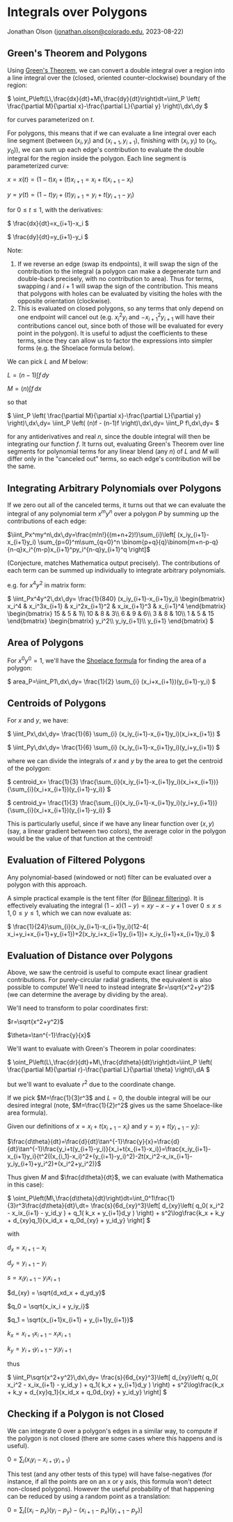 # Integrals over Polygons

Jonathan Olson (jonathan.olson@colorado.edu, 2023-08-22)

## Green's Theorem and Polygons

Using [Green's Theorem](https://en.wikipedia.org/wiki/Green%27s_theorem), we can convert a double integral over a region into a line integral over the (closed, oriented counter-clockwise) boundary of the region:

$`
\oint_P\left(L\,\frac{dx}{dt}+M\,\frac{dy}{dt}\right)dt=\iint_P \left( \frac{\partial M}{\partial x}-\frac{\partial L}{\partial y} \right)\,dx\,dy
`$

for curves parameterized on $`t`$.

For polygons, this means that if we can evaluate a line integral over each line segment (between $`(x_i,y_i)`$ and $`(x_{i+1},y_{i+1})`$, finishing with $`(x_i,y_i)`$ to $`(x_0,y_0)`$), we can sum up each edge's contribution to evaluate the double integral for the region inside the polygon. Each line segment is parameterized curve:

$`
x=x(t)=(1-t)x_i+(t)x_{i+1}=x_i+t(x_{i+1}-x_i)
`$

$`
y=y(t)=(1-t)y_i+(t)y_{i+1}=y_i+t(y_{i+1}-y_i)
`$

for $`0 \le t \le 1`$, with the derivatives:

$`
\frac{dx}{dt}=x_{i+1}-x_i
`$

$`
\frac{dy}{dt}=y_{i+1}-y_i
`$

Note:

1. If we reverse an edge (swap its endpoints), it will swap the sign of the contribution to the integral (a polygon can make a degenerate turn and double-back precisely, with no contribution to area). Thus for terms, swapping $`i`$ and $`i+1`$ will swap the sign of the contribution. This means that polygons with holes can be evaluated by visiting the holes with the opposite orientation (clockwise).
2. This is evaluated on closed polygons, so any terms that only depend on one endpoint will cancel out (e.g. $`x_i^2y_i`$ and $`-x_{i+1}^2y_{i+1}`$ will have their contributions cancel out, since both of those will be evaluated for every point in the polygon). It is useful to adjust the coefficients to these terms, since they can allow us to factor the expressions into simpler forms (e.g. the Shoelace formula below).

We can pick $`L`$ and $`M`$ below:

$`
L=(n-1)\int f\,dy
`$

$`
M=(n)\int f\,dx
`$

so that

$`
\iint_P \left( \frac{\partial M}{\partial x}-\frac{\partial L}{\partial y} \right)\,dx\,dy=
\iint_P \left( (n)f - (n-1)f \right)\,dx\,dy=
\iint_P f\,dx\,dy=
`$


for any antiderivatives and real $`n`$, since the double integral will then be integrating our function $`f`$. It turns out, evaluating Green's Theorem over line segments for polynomial terms for any linear blend (any $`n`$) of $`L`$ and $`M`$ will differ only in the "canceled out" terms, so each edge's contribution will be the same.

## Integrating Arbitrary Polynomials over Polygons

If we zero out all of the canceled terms, it turns out that we can evaluate the integral of any polynomial term $`x^my^n`$ over a polygon $`P`$ by summing up the contributions of each edge:

$`\iint_Px^my^n\,dx\,dy=\frac{m!n!}{(m+n+2)!}\sum_{i}\left[ (x_iy_{i+1}-x_{i+1}y_i) \sum_{p=0}^m\sum_{q=0}^n \binom{p+q}{q}\binom{m+n-p-q}{n-q}x_i^{m-p}x_{i+1}^py_i^{n-q}y_{i+1}^q \right]`$

(Conjecture, matches Mathematica output precisely). The contributions of each term can be summed up individually to integrate arbitrary polynomials.

e.g. for $`x^4y^2`$ in matrix form:

$`
\iint_Px^4y^2\,dx\,dy=
\frac{1}{840}
(x_iy_{i+1}-x_{i+1}y_i)
\begin{bmatrix}
x_i^4 & x_i^3x_{i+1} & x_i^2x_{i+1}^2 & x_ix_{i+1}^3 & x_{i+1}^4
\end{bmatrix}
\begin{bmatrix}
15 & 5 & 1\\
10 & 8 & 3\\
6 & 9 & 6\\
3 & 8 & 10\\
1 & 5 & 15
\end{bmatrix}
\begin{bmatrix}
y_i^2\\
y_iy_{i+1}\\
y_{i+1}
\end{bmatrix}
`$

## Area of Polygons

For $`x^0y^0=1`$, we'll have the [Shoelace formula](https://en.wikipedia.org/wiki/Shoelace_formula) for finding the area of a polygon:

$`
area_P=\iint_P1\,dx\,dy=
\frac{1}{2}
\sum_{i}
(x_i+x_{i+1})(y_{i+1}-y_i)
`$

## Centroids of Polygons

For $`x`$ and $`y`$, we have:

$`
\iint_Px\,dx\,dy=
\frac{1}{6}
\sum_{i}
(x_iy_{i+1}-x_{i+1}y_i)(x_i+x_{i+1})
`$

$`
\iint_Py\,dx\,dy=
\frac{1}{6}
\sum_{i}
(x_iy_{i+1}-x_{i+1}y_i)(y_i+y_{i+1})
`$

where we can divide the integrals of $`x`$ and $`y`$ by the area to get the centroid of the polygon:

$`
centroid_x=
\frac{1}{3}
\frac{\sum_{i}(x_iy_{i+1}-x_{i+1}y_i)(x_i+x_{i+1})}{\sum_{i}(x_i+x_{i+1})(y_{i+1}-y_i)}
`$

$`
centroid_y=
\frac{1}{3}
\frac{\sum_{i}(x_iy_{i+1}-x_{i+1}y_i)(y_i+y_{i+1})}{\sum_{i}(x_i+x_{i+1})(y_{i+1}-y_i)}
`$

This is particularly useful, since if we have any linear function over $`(x,y)`$ (say, a linear gradient between two colors), the average color in the polygon would be the value of that function at the centroid!

## Evaluation of Filtered Polygons

Any polynomial-based (windowed or not) filter can be evaluated over a polygon with this approach.

A simple practical example is the tent filter (for [Bilinear filtering](https://en.wikipedia.org/wiki/Bilinear_interpolation)). It is effectively evaluating the integral $`(1-x)(1-y)=xy-x-y+1`$ over $`0\le x\le1,0\le y\le1`$, which we can now evaluate as:

$`
\frac{1}{24}\sum_{i}(x_iy_{i+1}-x_{i+1}y_i)(12-4( x_i+y_i+x_{i+1}+y_{i+1})+2(x_iy_i+x_{i+1}y_{i+1})+ 
x_iy_{i+1}+x_{i+1}y_i)
`$

## Evaluation of Distance over Polygons

Above, we saw the centroid is useful to compute exact linear gradient contributions. For purely-circular radial gradients, the equivalent is also possible to compute! We'll need to instead integrate $`r=\sqrt{x^2+y^2}`$ (we can determine the average by dividing by the area).

We'll need to transform to polar coordinates first:

$`r=\sqrt{x^2+y^2}`$

$`\theta=\tan^{-1}\frac{y}{x}`$

We'll want to evaluate with Green's Theorem in polar coordinates:

$`
\oint_P\left(L\,\frac{dr}{dt}+M\,\frac{d\theta}{dt}\right)dt=\iint_P \left( \frac{\partial M}{\partial r}-\frac{\partial L}{\partial \theta} \right)\,dA
`$

but we'll want to evaluate $`r^2`$ due to the coordinate change.

If we pick $`M=\frac{1}{3}r^3`$ and $`L=0`$, the double integral will be our desired integral (note, $`M=\frac{1}{2}r^2`$ gives us the same Shoelace-like area formula).

Given our definitions of $`x=x_i+t(x_{i+1}-x_i)`$ and $`y=y_i+t(y_{i+1}-y_i)`$:

$`\frac{d\theta}{dt}=\frac{d}{dt}\tan^{-1}\frac{y}{x}=\frac{d}{dt}\tan^{-1}\frac{y_i+t(y_{i+1}-y_i)}{x_i+t(x_{i+1}-x_i)}=\frac{x_iy_{i+1}-x_{i+1}y_i}{t^2((x_{i_1}-x_i)^2+(y_{i+1}-y_i)^2)-2t(x_i^2-x_ix_{i+1}-y_iy_{i+1}+y_i^2)+(x_i^2+y_i^2)}`$

Thus given $`M`$ and $`\frac{d\theta}{dt}`$, we can evaluate (with Mathematica in this case):

$`
\oint_P\left(M\,\frac{d\theta}{dt}\right)dt=\int_0^1\frac{1}{3}r^3\frac{d\theta}{dt}\,dt=
\frac{s}{6d_{xy}^3}\left[
  d_{xy}\left( q_0( x_i^2 - x_ix_{i+1} - y_id_y ) + q_1( k_x + y_{i+1}d_y ) \right) +
  s^2\log\frac{k_x + k_y + d_{xy}q_1}{x_id_x + q_0d_{xy} + y_id_y}
\right]
`$

with

$`d_x = x_{i+1} - x_i`$

$`d_y = y_{i+1} - y_i`$

$`s = x_iy_{i+1} - y_ix_{i+1}`$

$`d_{xy} = \sqrt{d_xd_x + d_yd_y}`$

$`q_0 = \sqrt{x_ix_i + y_iy_i}`$

$`q_1 = \sqrt{x_{i+1}x_{i+1} + y_{i+1}y_{i+1}}`$

$`k_x = x_{i+1}x_{i+1} - x_ix_{i+1}`$

$`k_y = y_{i+1}y_{i+1} - y_iy_{i+1}`$

thus

$`
\iint_P\sqrt{x^2+y^2}\,dx\,dy=
\frac{s}{6d_{xy}^3}\left[
  d_{xy}\left( q_0( x_i^2 - x_ix_{i+1} - y_id_y ) + q_1( k_x + y_{i+1}d_y ) \right) +
  s^2\log\frac{k_x + k_y + d_{xy}q_1}{x_id_x + q_0d_{xy} + y_id_y}
\right]
`$

## Checking if a Polygon is not Closed

We can integrate $`0`$ over a polygon's edges in a similar way, to compute if the polygon is not closed (there are some cases where this happens and is useful).

$`0=\sum_{i}(x_iy_i-x_{i+1}y_{i+1})`$

This test (and any other tests of this type) will have false-negatives (for instance, if all the points are on an x or y axis, this formula won't detect non-closed polygons). However the useful probability of that happening can be reduced by using a random point as a translation:

$`0=\sum_{i}\left[(x_i-p_x)(y_i-p_y)-(x_{i+1}-p_x)(y_{i+1}-p_y)\right]`$
